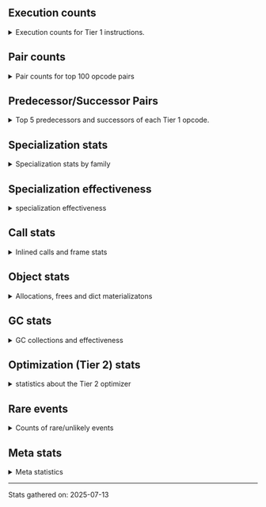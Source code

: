 ## Execution counts

<details>
<summary> Execution counts for Tier 1 instructions. </summary>


The "miss ratio" column shows the percentage of times the instruction
executed that it deoptimized. When this happens, the base unspecialized
instruction is not counted.

<table>
<thead>
<tr>
<th align="left">Name</th>
<th align="right">Base Count</th>
<th align="right">Head Count</th>
<th align="right">Change</th>
</tr>
</thead>
<tbody>
<tr>
<td align="left">BINARY_OP_SUBSCR_LIST_INT</td>
<td align="right">1,060,974</td>
<td align="right">92,513</td>
<td align="right">-91.3%</td>
</tr>
<tr>
<td align="left">FOR_ITER_LIST</td>
<td align="right">9,275,168</td>
<td align="right">3,313,892</td>
<td align="right">-64.3%</td>
</tr>
<tr>
<td align="left">LOAD_SMALL_INT</td>
<td align="right">1,549,162</td>
<td align="right">577,736</td>
<td align="right">-62.7%</td>
</tr>
<tr>
<td align="left">MAP_ADD</td>
<td align="right">3,245,769</td>
<td align="right">1,661,340</td>
<td align="right">-48.8%</td>
</tr>
<tr>
<td align="left">FOR_ITER</td>
<td align="right">15,455,428</td>
<td align="right">8,020,823</td>
<td align="right">-48.1%</td>
</tr>
<tr>
<td align="left">STORE_SUBSCR_DICT</td>
<td align="right">1,257,086</td>
<td align="right">698,171</td>
<td align="right">-44.5%</td>
</tr>
<tr>
<td align="left">POP_JUMP_IF_NOT_NONE</td>
<td align="right">3,404,375</td>
<td align="right">2,077,810</td>
<td align="right">-39.0%</td>
</tr>
<tr>
<td align="left">UNPACK_SEQUENCE_TWO_TUPLE</td>
<td align="right">10,269,074</td>
<td align="right">6,427,729</td>
<td align="right">-37.4%</td>
</tr>
<tr>
<td align="left">CALL_METHOD_DESCRIPTOR_O</td>
<td align="right">891,963</td>
<td align="right">565,860</td>
<td align="right">-36.6%</td>
</tr>
<tr>
<td align="left">POP_ITER</td>
<td align="right">11,034,661</td>
<td align="right">7,163,300</td>
<td align="right">-35.1%</td>
</tr>
<tr>
<td align="left">BUILD_LIST</td>
<td align="right">6,901,178</td>
<td align="right">4,549,472</td>
<td align="right">-34.1%</td>
</tr>
<tr>
<td align="left">STORE_FAST_STORE_FAST</td>
<td align="right">11,294,273</td>
<td align="right">7,452,928</td>
<td align="right">-34.0%</td>
</tr>
<tr>
<td align="left">LOAD_GLOBAL_BUILTIN</td>
<td align="right">57,909,492</td>
<td align="right">42,520,559</td>
<td align="right">-26.6%</td>
</tr>
<tr>
<td align="left">CALL_ISINSTANCE</td>
<td align="right">29,845,705</td>
<td align="right">21,969,319</td>
<td align="right">-26.4%</td>
</tr>
<tr>
<td align="left">TO_BOOL_BOOL</td>
<td align="right">36,080,880</td>
<td align="right">26,934,685</td>
<td align="right">-25.3%</td>
</tr>
<tr>
<td align="left">LOAD_GLOBAL_MODULE</td>
<td align="right">28,055,509</td>
<td align="right">21,322,413</td>
<td align="right">-24.0%</td>
</tr>
<tr>
<td align="left">CONTAINS_OP</td>
<td align="right">212,850</td>
<td align="right">162,292</td>
<td align="right">-23.8%</td>
</tr>
<tr>
<td align="left">LOAD_FAST</td>
<td align="right">21,873,757</td>
<td align="right">16,697,935</td>
<td align="right">-23.7%</td>
</tr>
<tr>
<td align="left">CALL_PY_EXACT_ARGS</td>
<td align="right">18,850,724</td>
<td align="right">14,635,516</td>
<td align="right">-22.4%</td>
</tr>
<tr>
<td align="left">CALL_LIST_APPEND</td>
<td align="right">1,299,785</td>
<td align="right">1,015,952</td>
<td align="right">-21.8%</td>
</tr>
<tr>
<td align="left">SET_FUNCTION_ATTRIBUTE</td>
<td align="right">703,115</td>
<td align="right">554,641</td>
<td align="right">-21.1%</td>
</tr>
<tr>
<td align="left">LOAD_FAST_BORROW</td>
<td align="right">107,203,975</td>
<td align="right">85,522,431</td>
<td align="right">-20.2%</td>
</tr>
<tr>
<td align="left">POP_JUMP_IF_FALSE</td>
<td align="right">37,973,537</td>
<td align="right">30,325,422</td>
<td align="right">-20.1%</td>
</tr>
<tr>
<td align="left">GET_ITER</td>
<td align="right">9,815,804</td>
<td align="right">7,942,553</td>
<td align="right">-19.1%</td>
</tr>
<tr>
<td align="left">STORE_FAST</td>
<td align="right">29,251,531</td>
<td align="right">23,801,845</td>
<td align="right">-18.6%</td>
</tr>
<tr>
<td align="left">POP_JUMP_IF_TRUE</td>
<td align="right">9,694,931</td>
<td align="right">8,101,323</td>
<td align="right">-16.4%</td>
</tr>
<tr>
<td align="left">COPY_FREE_VARS</td>
<td align="right">1,874,822</td>
<td align="right">1,569,973</td>
<td align="right">-16.3%</td>
</tr>
<tr>
<td align="left">EXTENDED_ARG</td>
<td align="right">2,707,452</td>
<td align="right">2,268,041</td>
<td align="right">-16.2%</td>
</tr>
<tr>
<td align="left">BUILD_TUPLE</td>
<td align="right">12,007,192</td>
<td align="right">10,272,609</td>
<td align="right">-14.4%</td>
</tr>
<tr>
<td align="left">PUSH_NULL</td>
<td align="right">4,461,146</td>
<td align="right">3,915,230</td>
<td align="right">-12.2%</td>
</tr>
<tr>
<td align="left">RETURN_VALUE</td>
<td align="right">28,167,089</td>
<td align="right">24,765,686</td>
<td align="right">-12.1%</td>
</tr>
<tr>
<td align="left">LOAD_ATTR_MODULE</td>
<td align="right">7,835,676</td>
<td align="right">6,914,952</td>
<td align="right">-11.8%</td>
</tr>
<tr>
<td align="left">MAKE_CELL</td>
<td align="right">1,308,254</td>
<td align="right">1,159,006</td>
<td align="right">-11.4%</td>
</tr>
<tr>
<td align="left">RESUME_CHECK</td>
<td align="right">36,232,625</td>
<td align="right">32,193,168</td>
<td align="right">-11.1%</td>
</tr>
<tr>
<td align="left">LOAD_FAST_BORROW_LOAD_FAST_BORROW</td>
<td align="right">10,554,784</td>
<td align="right">9,674,798</td>
<td align="right">-8.3%</td>
</tr>
<tr>
<td align="left">MAKE_FUNCTION</td>
<td align="right">2,040,329</td>
<td align="right">1,891,855</td>
<td align="right">-7.3%</td>
</tr>
<tr>
<td align="left">LOAD_ATTR_METHOD_WITH_VALUES</td>
<td align="right">2,678,876</td>
<td align="right">2,499,398</td>
<td align="right">-6.7%</td>
</tr>
<tr>
<td align="left">LOAD_DEREF</td>
<td align="right">3,717,652</td>
<td align="right">3,511,494</td>
<td align="right">-5.5%</td>
</tr>
<tr>
<td align="left">COPY</td>
<td align="right">5,338,665</td>
<td align="right">5,060,435</td>
<td align="right">-5.2%</td>
</tr>
<tr>
<td align="left">LOAD_ATTR_METHOD_NO_DICT</td>
<td align="right">15,902,095</td>
<td align="right">15,183,265</td>
<td align="right">-4.5%</td>
</tr>
<tr>
<td align="left">LOAD_ATTR_SLOT</td>
<td align="right">16,193,975</td>
<td align="right">15,504,483</td>
<td align="right">-4.3%</td>
</tr>
<tr>
<td align="left">LOAD_CONST</td>
<td align="right">13,510,434</td>
<td align="right">13,159,190</td>
<td align="right">-2.6%</td>
</tr>
<tr>
<td align="left">POP_TOP</td>
<td align="right">14,750,849</td>
<td align="right">14,421,781</td>
<td align="right">-2.2%</td>
</tr>
<tr>
<td align="left">TO_BOOL</td>
<td align="right">1,943,131</td>
<td align="right">1,900,665</td>
<td align="right">-2.2%</td>
</tr>
<tr>
<td align="left">TO_BOOL_INT</td>
<td align="right">145,638</td>
<td align="right">142,673</td>
<td align="right">-2.0%</td>
</tr>
<tr>
<td align="left">TO_BOOL_NONE</td>
<td align="right">2,533,551</td>
<td align="right">2,483,008</td>
<td align="right">-2.0%</td>
</tr>
<tr>
<td align="left">BINARY_OP_SUBSCR_STR_INT</td>
<td align="right">364,551</td>
<td align="right">358,621</td>
<td align="right">-1.6%</td>
</tr>
<tr>
<td align="left">CALL_METHOD_DESCRIPTOR_NOARGS</td>
<td align="right">7,453,128</td>
<td align="right">7,350,164</td>
<td align="right">-1.4%</td>
</tr>
<tr>
<td align="left">BINARY_OP_ADD_INT</td>
<td align="right">445,167</td>
<td align="right">439,237</td>
<td align="right">-1.3%</td>
</tr>
<tr>
<td align="left">BINARY_OP_SUBTRACT_INT</td>
<td align="right">234,256</td>
<td align="right">231,291</td>
<td align="right">-1.3%</td>
</tr>
<tr>
<td align="left">COMPARE_OP_INT</td>
<td align="right">513,913</td>
<td align="right">507,983</td>
<td align="right">-1.2%</td>
</tr>
<tr>
<td align="left">STORE_ATTR_SLOT</td>
<td align="right">3,382,769</td>
<td align="right">3,358,419</td>
<td align="right">-0.7%</td>
</tr>
<tr>
<td align="left">LOAD_ATTR</td>
<td align="right">507,517</td>
<td align="right">505,089</td>
<td align="right">-0.5%</td>
</tr>
<tr>
<td align="left">LOAD_ATTR_NONDESCRIPTOR_NO_DICT</td>
<td align="right">814,466</td>
<td align="right">811,501</td>
<td align="right">-0.4%</td>
</tr>
<tr>
<td align="left">COMPARE_OP</td>
<td align="right">813,437</td>
<td align="right">811,009</td>
<td align="right">-0.3%</td>
</tr>
<tr>
<td align="left">IS_OP</td>
<td align="right">2,236,409</td>
<td align="right">2,230,056</td>
<td align="right">-0.3%</td>
</tr>
<tr>
<td align="left">TO_BOOL_STR</td>
<td align="right">1,193,960</td>
<td align="right">1,190,995</td>
<td align="right">-0.2%</td>
</tr>
<tr>
<td align="left">CALL_PY_GENERAL</td>
<td align="right">2,192,770</td>
<td align="right">2,189,805</td>
<td align="right">-0.1%</td>
</tr>
<tr>
<td align="left">SWAP</td>
<td align="right">5,488,047</td>
<td align="right">5,482,117</td>
<td align="right">-0.1%</td>
</tr>
<tr>
<td align="left">TO_BOOL_ALWAYS_TRUE</td>
<td align="right">3,221,733</td>
<td align="right">3,219,286</td>
<td align="right">-0.1%</td>
</tr>
<tr>
<td align="left">CALL_METHOD_DESCRIPTOR_FAST</td>
<td align="right">4,190,030</td>
<td align="right">4,187,065</td>
<td align="right">-0.1%</td>
</tr>
<tr>
<td align="left">JUMP_BACKWARD_NO_JIT</td>
<td align="right">20,802,734</td>
<td align="right"></td>
<td align="right"></td>
</tr>
<tr>
<td align="left">YIELD_VALUE</td>
<td align="right">8,086,107</td>
<td align="right">8,086,107</td>
<td align="right">0.0%</td>
</tr>
<tr>
<td align="left">FOR_ITER_GEN</td>
<td align="right">5,808,336</td>
<td align="right">5,808,336</td>
<td align="right">0.0%</td>
</tr>
<tr>
<td align="left">LOAD_FAST_AND_CLEAR</td>
<td align="right">4,848,723</td>
<td align="right">4,848,723</td>
<td align="right">0.0%</td>
</tr>
<tr>
<td align="left">INTERPRETER_EXIT</td>
<td align="right">4,610,277</td>
<td align="right">4,610,277</td>
<td align="right">0.0%</td>
</tr>
<tr>
<td align="left">SEND_GEN</td>
<td align="right">3,879,410</td>
<td align="right">3,879,410</td>
<td align="right">0.0%</td>
</tr>
<tr>
<td align="left">CALL_BUILTIN_O</td>
<td align="right">3,169,517</td>
<td align="right">3,169,517</td>
<td align="right">0.0%</td>
</tr>
<tr>
<td align="left">JUMP_BACKWARD_NO_INTERRUPT</td>
<td align="right">3,048,915</td>
<td align="right">3,048,915</td>
<td align="right">0.0%</td>
</tr>
<tr>
<td align="left">LOAD_ATTR_NONDESCRIPTOR_WITH_VALUES</td>
<td align="right">2,949,138</td>
<td align="right">2,949,138</td>
<td align="right">0.0%</td>
</tr>
<tr>
<td align="left">LOAD_ATTR_PROPERTY</td>
<td align="right">2,781,570</td>
<td align="right">2,781,570</td>
<td align="right">0.0%</td>
</tr>
<tr>
<td align="left">LIST_APPEND</td>
<td align="right">2,722,029</td>
<td align="right">2,722,029</td>
<td align="right">0.0%</td>
</tr>
<tr>
<td align="left">RETURN_GENERATOR</td>
<td align="right">2,592,513</td>
<td align="right">2,592,513</td>
<td align="right">0.0%</td>
</tr>
<tr>
<td align="left">UNPACK_SEQUENCE_TUPLE</td>
<td align="right">2,346,119</td>
<td align="right">2,346,119</td>
<td align="right">0.0%</td>
</tr>
<tr>
<td align="left">BUILD_MAP</td>
<td align="right">1,879,401</td>
<td align="right">1,879,401</td>
<td align="right">0.0%</td>
</tr>
<tr>
<td align="left">FORMAT_SIMPLE</td>
<td align="right">1,540,131</td>
<td align="right">1,540,131</td>
<td align="right">0.0%</td>
</tr>
<tr>
<td align="left">END_FOR</td>
<td align="right">1,466,987</td>
<td align="right">1,466,987</td>
<td align="right">0.0%</td>
</tr>
<tr>
<td align="left">CALL_TYPE_1</td>
<td align="right">1,398,872</td>
<td align="right">1,398,872</td>
<td align="right">0.0%</td>
</tr>
<tr>
<td align="left">CALL_INTRINSIC_1</td>
<td align="right">1,320,638</td>
<td align="right">1,320,638</td>
<td align="right">0.0%</td>
</tr>
<tr>
<td align="left">LOAD_COMMON_CONSTANT</td>
<td align="right">1,241,238</td>
<td align="right">1,241,238</td>
<td align="right">0.0%</td>
</tr>
<tr>
<td align="left">JUMP_FORWARD</td>
<td align="right">1,031,162</td>
<td align="right">1,031,162</td>
<td align="right">0.0%</td>
</tr>
<tr>
<td align="left">CALL_BUILTIN_FAST</td>
<td align="right">980,478</td>
<td align="right">980,478</td>
<td align="right">0.0%</td>
</tr>
<tr>
<td align="left">END_SEND</td>
<td align="right">830,502</td>
<td align="right">830,502</td>
<td align="right">0.0%</td>
</tr>
<tr>
<td align="left">GET_YIELD_FROM_ITER</td>
<td align="right">830,502</td>
<td align="right">830,502</td>
<td align="right">0.0%</td>
</tr>
<tr>
<td align="left">BUILD_STRING</td>
<td align="right">829,857</td>
<td align="right">829,857</td>
<td align="right">0.0%</td>
</tr>
<tr>
<td align="left">UNARY_NOT</td>
<td align="right">775,935</td>
<td align="right">775,935</td>
<td align="right">0.0%</td>
</tr>
<tr>
<td align="left">LOAD_ATTR_INSTANCE_VALUE</td>
<td align="right">655,778</td>
<td align="right">655,778</td>
<td align="right">0.0%</td>
</tr>
<tr>
<td align="left">BINARY_OP_SUBSCR_DICT</td>
<td align="right">482,183</td>
<td align="right">482,183</td>
<td align="right">0.0%</td>
</tr>
<tr>
<td align="left">COMPARE_OP_STR</td>
<td align="right">353,185</td>
<td align="right">353,185</td>
<td align="right">0.0%</td>
</tr>
<tr>
<td align="left">CALL_KW_PY</td>
<td align="right">348,633</td>
<td align="right">348,633</td>
<td align="right">0.0%</td>
</tr>
<tr>
<td align="left">CALL_BOUND_METHOD_EXACT_ARGS</td>
<td align="right">314,614</td>
<td align="right">314,614</td>
<td align="right">0.0%</td>
</tr>
<tr>
<td align="left">STORE_FAST_LOAD_FAST</td>
<td align="right">256,323</td>
<td align="right">256,323</td>
<td align="right">0.0%</td>
</tr>
<tr>
<td align="left">NOP</td>
<td align="right">256,001</td>
<td align="right">256,001</td>
<td align="right">0.0%</td>
</tr>
<tr>
<td align="left">CONTAINS_OP_DICT</td>
<td align="right">254,103</td>
<td align="right">254,103</td>
<td align="right">0.0%</td>
</tr>
<tr>
<td align="left">UNPACK_EX</td>
<td align="right">234,909</td>
<td align="right">234,909</td>
<td align="right">0.0%</td>
</tr>
<tr>
<td align="left">CONTAINS_OP_SET</td>
<td align="right">208,457</td>
<td align="right">208,457</td>
<td align="right">0.0%</td>
</tr>
<tr>
<td align="left">CALL_FUNCTION_EX</td>
<td align="right">156,220</td>
<td align="right">156,220</td>
<td align="right">0.0%</td>
</tr>
<tr>
<td align="left">DICT_MERGE</td>
<td align="right">148,866</td>
<td align="right">148,866</td>
<td align="right">0.0%</td>
</tr>
<tr>
<td align="left">CALL_BUILTIN_CLASS</td>
<td align="right">144,907</td>
<td align="right">144,907</td>
<td align="right">0.0%</td>
</tr>
<tr>
<td align="left">CALL_NON_PY_GENERAL</td>
<td align="right">139,752</td>
<td align="right">139,752</td>
<td align="right">0.0%</td>
</tr>
<tr>
<td align="left">CALL_LEN</td>
<td align="right">138,914</td>
<td align="right">138,914</td>
<td align="right">0.0%</td>
</tr>
<tr>
<td align="left">STORE_ATTR_INSTANCE_VALUE</td>
<td align="right">134,261</td>
<td align="right">134,261</td>
<td align="right">0.0%</td>
</tr>
<tr>
<td align="left">CALL_TUPLE_1</td>
<td align="right">113,515</td>
<td align="right">113,515</td>
<td align="right">0.0%</td>
</tr>
<tr>
<td align="left">POP_JUMP_IF_NONE</td>
<td align="right">106,941</td>
<td align="right">106,941</td>
<td align="right">0.0%</td>
</tr>
<tr>
<td align="left">FOR_ITER_TUPLE</td>
<td align="right">102,548</td>
<td align="right">102,548</td>
<td align="right">0.0%</td>
</tr>
<tr>
<td align="left">LIST_EXTEND</td>
<td align="right">80,561</td>
<td align="right">80,561</td>
<td align="right">0.0%</td>
</tr>
<tr>
<td align="left">CALL_KW_NON_PY</td>
<td align="right">76,089</td>
<td align="right">76,089</td>
<td align="right">0.0%</td>
</tr>
<tr>
<td align="left">BINARY_OP_SUBSCR_TUPLE_INT</td>
<td align="right">74,366</td>
<td align="right">74,366</td>
<td align="right">0.0%</td>
</tr>
<tr>
<td align="left">BINARY_OP</td>
<td align="right">62,556</td>
<td align="right">62,556</td>
<td align="right">0.0%</td>
</tr>
<tr>
<td align="left">CHECK_EXC_MATCH</td>
<td align="right">61,662</td>
<td align="right">61,662</td>
<td align="right">0.0%</td>
</tr>
<tr>
<td align="left">POP_EXCEPT</td>
<td align="right">61,662</td>
<td align="right">61,662</td>
<td align="right">0.0%</td>
</tr>
<tr>
<td align="left">PUSH_EXC_INFO</td>
<td align="right">61,662</td>
<td align="right">61,662</td>
<td align="right">0.0%</td>
</tr>
<tr>
<td align="left">LOAD_ATTR_CLASS_WITH_METACLASS_CHECK</td>
<td align="right">60,754</td>
<td align="right">60,754</td>
<td align="right">0.0%</td>
</tr>
<tr>
<td align="left">CALL_METHOD_DESCRIPTOR_FAST_WITH_KEYWORDS</td>
<td align="right">59,339</td>
<td align="right">59,339</td>
<td align="right">0.0%</td>
</tr>
<tr>
<td align="left">BINARY_SLICE</td>
<td align="right">48,891</td>
<td align="right">48,891</td>
<td align="right">0.0%</td>
</tr>
<tr>
<td align="left">LOAD_FAST_LOAD_FAST</td>
<td align="right">45,731</td>
<td align="right">45,731</td>
<td align="right">0.0%</td>
</tr>
<tr>
<td align="left">BUILD_SET</td>
<td align="right">45,537</td>
<td align="right">45,537</td>
<td align="right">0.0%</td>
</tr>
<tr>
<td align="left">TO_BOOL_LIST</td>
<td align="right">30,556</td>
<td align="right">30,556</td>
<td align="right">0.0%</td>
</tr>
<tr>
<td align="left">STORE_DEREF</td>
<td align="right">25,736</td>
<td align="right">25,736</td>
<td align="right">0.0%</td>
</tr>
<tr>
<td align="left">CALL_BUILTIN_FAST_WITH_KEYWORDS</td>
<td align="right">25,152</td>
<td align="right">25,152</td>
<td align="right">0.0%</td>
</tr>
<tr>
<td align="left">BINARY_OP_INPLACE_ADD_UNICODE</td>
<td align="right">20,509</td>
<td align="right">20,509</td>
<td align="right">0.0%</td>
</tr>
<tr>
<td align="left">EXIT_INIT_CHECK</td>
<td align="right">20,251</td>
<td align="right">20,251</td>
<td align="right">0.0%</td>
</tr>
<tr>
<td align="left">CALL_ALLOC_AND_ENTER_INIT</td>
<td align="right">20,251</td>
<td align="right">20,251</td>
<td align="right">0.0%</td>
</tr>
<tr>
<td align="left">SET_ADD</td>
<td align="right">14,448</td>
<td align="right">14,448</td>
<td align="right">0.0%</td>
</tr>
<tr>
<td align="left">UNPACK_SEQUENCE</td>
<td align="right">12,145</td>
<td align="right">12,145</td>
<td align="right">0.0%</td>
</tr>
<tr>
<td align="left">BINARY_OP_SUBSCR_LIST_SLICE</td>
<td align="right">10,445</td>
<td align="right">10,445</td>
<td align="right">0.0%</td>
</tr>
<tr>
<td align="left">LOAD_ATTR_CLASS</td>
<td align="right">4,772</td>
<td align="right">4,772</td>
<td align="right">0.0%</td>
</tr>
<tr>
<td align="left">CALL_STR_1</td>
<td align="right">2,448</td>
<td align="right">2,448</td>
<td align="right">0.0%</td>
</tr>
<tr>
<td align="left">CALL</td>
<td align="right">1,942</td>
<td align="right">1,942</td>
<td align="right">0.0%</td>
</tr>
<tr>
<td align="left">DICT_UPDATE</td>
<td align="right">1,677</td>
<td align="right">1,677</td>
<td align="right">0.0%</td>
</tr>
<tr>
<td align="left">LOAD_GLOBAL</td>
<td align="right">1,552</td>
<td align="right">1,552</td>
<td align="right">0.0%</td>
</tr>
<tr>
<td align="left">IMPORT_NAME</td>
<td align="right">1,548</td>
<td align="right">1,548</td>
<td align="right">0.0%</td>
</tr>
<tr>
<td align="left">LOAD_FAST_CHECK</td>
<td align="right">774</td>
<td align="right">774</td>
<td align="right">0.0%</td>
</tr>
<tr>
<td align="left">RESUME</td>
<td align="right">320</td>
<td align="right">320</td>
<td align="right">0.0%</td>
</tr>
<tr>
<td align="left">BINARY_OP_SUBSCR_GETITEM</td>
<td align="right">257</td>
<td align="right">257</td>
<td align="right">0.0%</td>
</tr>
<tr>
<td align="left">FOR_ITER_RANGE</td>
<td align="right">193</td>
<td align="right">193</td>
<td align="right">0.0%</td>
</tr>
<tr>
<td align="left">JUMP_BACKWARD</td>
<td align="right">169</td>
<td align="right">169</td>
<td align="right">0.0%</td>
</tr>
<tr>
<td align="left">STORE_ATTR</td>
<td align="right">156</td>
<td align="right">156</td>
<td align="right">0.0%</td>
</tr>
<tr>
<td align="left">CALL_KW</td>
<td align="right">150</td>
<td align="right">150</td>
<td align="right">0.0%</td>
</tr>
<tr>
<td align="left">SET_UPDATE</td>
<td align="right">129</td>
<td align="right">129</td>
<td align="right">0.0%</td>
</tr>
<tr>
<td align="left">BINARY_OP_SUBTRACT_FLOAT</td>
<td align="right">128</td>
<td align="right">128</td>
<td align="right">0.0%</td>
</tr>
<tr>
<td align="left">BINARY_OP_ADD_FLOAT</td>
<td align="right">125</td>
<td align="right">125</td>
<td align="right">0.0%</td>
</tr>
<tr>
<td align="left">STORE_SUBSCR</td>
<td align="right">38</td>
<td align="right">38</td>
<td align="right">0.0%</td>
</tr>
<tr>
<td align="left">SEND</td>
<td align="right">14</td>
<td align="right">14</td>
<td align="right">0.0%</td>
</tr>
<tr>
<td align="left">JUMP_BACKWARD_JIT</td>
<td align="right"></td>
<td align="right">9,236,693</td>
<td align="right"></td>
</tr>
<tr>
<td align="left">ENTER_EXECUTOR</td>
<td align="right"></td>
<td align="right">5,886,353</td>
<td align="right"></td>
</tr>
<tr>
<td align="left">NOT_TAKEN</td>
<td align="right"></td>
<td align="right">269,843</td>
<td align="right"></td>
</tr>
</tbody>
</table>


</details>

## Pair counts

<details>
<summary> Pair counts for top 100 opcode pairs </summary>


Pairs of specialized operations that deoptimize and are then followed by
the corresponding unspecialized instruction are not counted as pairs.

Not included in comparative output.


</details>

## Predecessor/Successor Pairs

<details>
<summary> Top 5 predecessors and successors of each Tier 1 opcode. </summary>


This does not include the unspecialized instructions that occur after a
specialized instruction deoptimizes.

Not included in comparative output.


</details>

## Specialization stats

<details>
<summary> Specialization stats by family </summary>

### BINARY_OP

<details>
<summary> specialization stats for BINARY_OP family </summary>

<table>
<thead>
<tr>
<th align="left">Kind</th>
<th align="right">Base Count</th>
<th align="right">Base Ratio</th>
<th align="right">Head Count</th>
<th align="right">Head Ratio</th>
<th align="right">Change</th>
</tr>
</thead>
<tbody>
<tr>
<td align="left">
hit
<details>
<summary>ⓘ</summary>

Specialized instructions that complete.
</details>
</td>
<td align="right">3,743,639</td>
<td align="right">98.2%</td>
<td align="right">1,791,892</td>
<td align="right">96.4%</td>
<td align="right">-52.1%</td>
</tr>
<tr>
<td align="left">
deferred
<details>
<summary>ⓘ</summary>

Lists the number of "deferred" (i.e. not specialized) instructions executed.
</details>
</td>
<td align="right">61,985</td>
<td align="right">1.6%</td>
<td align="right">61,985</td>
<td align="right">3.3%</td>
<td align="right">0.0%</td>
</tr>
<tr>
<td align="left">
miss
<details>
<summary>ⓘ</summary>

Specialized instructions that deopt.
</details>
</td>
<td align="right">5,179</td>
<td align="right">0.1%</td>
<td align="right">5,179</td>
<td align="right">0.3%</td>
<td align="right">0.0%</td>
</tr>
</tbody>
</table>

<table>
<thead>
<tr>
<th align="left">Success</th>
<th align="right">Base Count</th>
<th align="right">Base Ratio</th>
<th align="right">Head Count</th>
<th align="right">Head Ratio</th>
<th align="right">Change</th>
</tr>
</thead>
<tbody>
<tr>
<td align="left">Success</td>
<td align="right">168</td>
<td align="right">25.6%</td>
<td align="right">168</td>
<td align="right">25.6%</td>
<td align="right">0.0%</td>
</tr>
<tr>
<td align="left">Failure</td>
<td align="right">489</td>
<td align="right">74.4%</td>
<td align="right">489</td>
<td align="right">74.4%</td>
<td align="right">0.0%</td>
</tr>
</tbody>
</table>

<table>
<thead>
<tr>
<th align="left">Failure kind</th>
<th align="right">Base Count</th>
<th align="right">Base Ratio</th>
<th align="right">Head Count</th>
<th align="right">Head Ratio</th>
<th align="right">Change</th>
</tr>
</thead>
<tbody>
<tr>
<td align="left">add other</td>
<td align="right">295</td>
<td align="right">60.3%</td>
<td align="right">295</td>
<td align="right">60.3%</td>
<td align="right">0.0%</td>
</tr>
<tr>
<td align="left">subscr defaultdict</td>
<td align="right">73</td>
<td align="right">14.9%</td>
<td align="right">73</td>
<td align="right">14.9%</td>
<td align="right">0.0%</td>
</tr>
<tr>
<td align="left">out of range</td>
<td align="right">49</td>
<td align="right">10.0%</td>
<td align="right">49</td>
<td align="right">10.0%</td>
<td align="right">0.0%</td>
</tr>
<tr>
<td align="left">subscr tuple slice</td>
<td align="right">49</td>
<td align="right">10.0%</td>
<td align="right">49</td>
<td align="right">10.0%</td>
<td align="right">0.0%</td>
</tr>
<tr>
<td align="left">subtract other</td>
<td align="right">22</td>
<td align="right">4.5%</td>
<td align="right">22</td>
<td align="right">4.5%</td>
<td align="right">0.0%</td>
</tr>
<tr>
<td align="left">add different types</td>
<td align="right">1</td>
<td align="right">0.2%</td>
<td align="right">1</td>
<td align="right">0.2%</td>
<td align="right">0.0%</td>
</tr>
</tbody>
</table>


</details>

### BINARY_SLICE

<details>
<summary> specialization stats for BINARY_SLICE family </summary>

<table>
<thead>
<tr>
<th align="left">Kind</th>
<th align="right">Base Count</th>
<th align="right">Base Ratio</th>
<th align="right">Head Count</th>
<th align="right">Head Ratio</th>
<th align="right">Change</th>
</tr>
</thead>
<tbody>
<tr>
<td align="left">
deferred
<details>
<summary>ⓘ</summary>

Lists the number of "deferred" (i.e. not specialized) instructions executed.
</details>
</td>
<td align="right">48,891</td>
<td align="right">100.0%</td>
<td align="right">48,891</td>
<td align="right">100.0%</td>
<td align="right">0.0%</td>
</tr>
</tbody>
</table>


</details>

### CALL

<details>
<summary> specialization stats for CALL family </summary>

<table>
<thead>
<tr>
<th align="left">Kind</th>
<th align="right">Base Count</th>
<th align="right">Base Ratio</th>
<th align="right">Head Count</th>
<th align="right">Head Ratio</th>
<th align="right">Change</th>
</tr>
</thead>
<tbody>
<tr>
<td align="left">
hit
<details>
<summary>ⓘ</summary>

Specialized instructions that complete.
</details>
</td>
<td align="right">68,694,477</td>
<td align="right">99.2%</td>
<td align="right">55,900,586</td>
<td align="right">99.0%</td>
<td align="right">-18.6%</td>
</tr>
<tr>
<td align="left">
miss
<details>
<summary>ⓘ</summary>

Specialized instructions that deopt.
</details>
</td>
<td align="right">549,045</td>
<td align="right">0.8%</td>
<td align="right">535,477</td>
<td align="right">0.9%</td>
<td align="right">-2.5%</td>
</tr>
<tr>
<td align="left">
deferred
<details>
<summary>ⓘ</summary>

Lists the number of "deferred" (i.e. not specialized) instructions executed.
</details>
</td>
<td align="right">539,572</td>
<td align="right">0.8%</td>
<td align="right">526,260</td>
<td align="right">0.9%</td>
<td align="right">-2.5%</td>
</tr>
</tbody>
</table>

<table>
<thead>
<tr>
<th align="left">Success</th>
<th align="right">Base Count</th>
<th align="right">Base Ratio</th>
<th align="right">Head Count</th>
<th align="right">Head Ratio</th>
<th align="right">Change</th>
</tr>
</thead>
<tbody>
<tr>
<td align="left">Success</td>
<td align="right">11,415</td>
<td align="right">100.0%</td>
<td align="right">11,159</td>
<td align="right">100.0%</td>
<td align="right">-2.2%</td>
</tr>
<tr>
<td align="left">Failure</td>
<td align="right">0</td>
<td align="right">0.0%</td>
<td align="right">0</td>
<td align="right">0.0%</td>
<td align="right"></td>
</tr>
</tbody>
</table>


</details>

### CALL_KW

<details>
<summary> specialization stats for CALL_KW family </summary>

<table>
<thead>
<tr>
<th align="left">Kind</th>
<th align="right">Base Count</th>
<th align="right">Base Ratio</th>
<th align="right">Head Count</th>
<th align="right">Head Ratio</th>
<th align="right">Change</th>
</tr>
</thead>
<tbody>
<tr>
<td align="left">
deferred
<details>
<summary>ⓘ</summary>

Lists the number of "deferred" (i.e. not specialized) instructions executed.
</details>
</td>
<td align="right">75</td>
<td align="right">50.0%</td>
<td align="right">75</td>
<td align="right">50.0%</td>
<td align="right">0.0%</td>
</tr>
</tbody>
</table>

<table>
<thead>
<tr>
<th align="left">Success</th>
<th align="right">Base Count</th>
<th align="right">Base Ratio</th>
<th align="right">Head Count</th>
<th align="right">Head Ratio</th>
<th align="right">Change</th>
</tr>
</thead>
<tbody>
<tr>
<td align="left">Success</td>
<td align="right">75</td>
<td align="right">100.0%</td>
<td align="right">75</td>
<td align="right">100.0%</td>
<td align="right">0.0%</td>
</tr>
<tr>
<td align="left">Failure</td>
<td align="right">0</td>
<td align="right">0.0%</td>
<td align="right">0</td>
<td align="right">0.0%</td>
<td align="right"></td>
</tr>
</tbody>
</table>


</details>

### COMPARE_OP

<details>
<summary> specialization stats for COMPARE_OP family </summary>

<table>
<thead>
<tr>
<th align="left">Kind</th>
<th align="right">Base Count</th>
<th align="right">Base Ratio</th>
<th align="right">Head Count</th>
<th align="right">Head Ratio</th>
<th align="right">Change</th>
</tr>
</thead>
<tbody>
<tr>
<td align="left">
hit
<details>
<summary>ⓘ</summary>

Specialized instructions that complete.
</details>
</td>
<td align="right">867,098</td>
<td align="right">51.6%</td>
<td align="right">861,168</td>
<td align="right">51.5%</td>
<td align="right">-0.7%</td>
</tr>
<tr>
<td align="left">
deferred
<details>
<summary>ⓘ</summary>

Lists the number of "deferred" (i.e. not specialized) instructions executed.
</details>
</td>
<td align="right">811,966</td>
<td align="right">48.3%</td>
<td align="right">809,538</td>
<td align="right">48.4%</td>
<td align="right">-0.3%</td>
</tr>
</tbody>
</table>

<table>
<thead>
<tr>
<th align="left">Success</th>
<th align="right">Base Count</th>
<th align="right">Base Ratio</th>
<th align="right">Head Count</th>
<th align="right">Head Ratio</th>
<th align="right">Change</th>
</tr>
</thead>
<tbody>
<tr>
<td align="left">Success</td>
<td align="right">40</td>
<td align="right">2.7%</td>
<td align="right">40</td>
<td align="right">2.7%</td>
<td align="right">0.0%</td>
</tr>
<tr>
<td align="left">Failure</td>
<td align="right">1,431</td>
<td align="right">97.3%</td>
<td align="right">1,431</td>
<td align="right">97.3%</td>
<td align="right">0.0%</td>
</tr>
</tbody>
</table>

<table>
<thead>
<tr>
<th align="left">Failure kind</th>
<th align="right">Base Count</th>
<th align="right">Base Ratio</th>
<th align="right">Head Count</th>
<th align="right">Head Ratio</th>
<th align="right">Change</th>
</tr>
</thead>
<tbody>
<tr>
<td align="left">baseobject</td>
<td align="right">662</td>
<td align="right">46.3%</td>
<td align="right">662</td>
<td align="right">46.3%</td>
<td align="right">0.0%</td>
</tr>
<tr>
<td align="left">different types</td>
<td align="right">497</td>
<td align="right">34.7%</td>
<td align="right">497</td>
<td align="right">34.7%</td>
<td align="right">0.0%</td>
</tr>
<tr>
<td align="left">other</td>
<td align="right">81</td>
<td align="right">5.7%</td>
<td align="right">81</td>
<td align="right">5.7%</td>
<td align="right">0.0%</td>
</tr>
<tr>
<td align="left">set</td>
<td align="right">51</td>
<td align="right">3.6%</td>
<td align="right">51</td>
<td align="right">3.6%</td>
<td align="right">0.0%</td>
</tr>
<tr>
<td align="left">string</td>
<td align="right">50</td>
<td align="right">3.5%</td>
<td align="right">50</td>
<td align="right">3.5%</td>
<td align="right">0.0%</td>
</tr>
<tr>
<td align="left">big int</td>
<td align="right">46</td>
<td align="right">3.2%</td>
<td align="right">46</td>
<td align="right">3.2%</td>
<td align="right">0.0%</td>
</tr>
<tr>
<td align="left">bool</td>
<td align="right">44</td>
<td align="right">3.1%</td>
<td align="right">44</td>
<td align="right">3.1%</td>
<td align="right">0.0%</td>
</tr>
</tbody>
</table>


</details>

### CONTAINS_OP

<details>
<summary> specialization stats for CONTAINS_OP family </summary>

<table>
<thead>
<tr>
<th align="left">Kind</th>
<th align="right">Base Count</th>
<th align="right">Base Ratio</th>
<th align="right">Head Count</th>
<th align="right">Head Ratio</th>
<th align="right">Change</th>
</tr>
</thead>
<tbody>
<tr>
<td align="left">
deferred
<details>
<summary>ⓘ</summary>

Lists the number of "deferred" (i.e. not specialized) instructions executed.
</details>
</td>
<td align="right">212,367</td>
<td align="right">31.4%</td>
<td align="right">161,810</td>
<td align="right">25.9%</td>
<td align="right">-23.8%</td>
</tr>
<tr>
<td align="left">
hit
<details>
<summary>ⓘ</summary>

Specialized instructions that complete.
</details>
</td>
<td align="right">435,222</td>
<td align="right">64.4%</td>
<td align="right">435,222</td>
<td align="right">69.7%</td>
<td align="right">0.0%</td>
</tr>
<tr>
<td align="left">
miss
<details>
<summary>ⓘ</summary>

Specialized instructions that deopt.
</details>
</td>
<td align="right">27,338</td>
<td align="right">4.0%</td>
<td align="right">27,338</td>
<td align="right">4.4%</td>
<td align="right">0.0%</td>
</tr>
</tbody>
</table>

<table>
<thead>
<tr>
<th align="left">Success</th>
<th align="right">Base Count</th>
<th align="right">Base Ratio</th>
<th align="right">Head Count</th>
<th align="right">Head Ratio</th>
<th align="right">Change</th>
</tr>
</thead>
<tbody>
<tr>
<td align="left">Failure</td>
<td align="right">450</td>
<td align="right">45.1%</td>
<td align="right">449</td>
<td align="right">45.0%</td>
<td align="right">-0.2%</td>
</tr>
<tr>
<td align="left">Success</td>
<td align="right">548</td>
<td align="right">54.9%</td>
<td align="right">548</td>
<td align="right">55.0%</td>
<td align="right">0.0%</td>
</tr>
</tbody>
</table>

<table>
<thead>
<tr>
<th align="left">Failure kind</th>
<th align="right">Base Count</th>
<th align="right">Base Ratio</th>
<th align="right">Head Count</th>
<th align="right">Head Ratio</th>
<th align="right">Change</th>
</tr>
</thead>
<tbody>
<tr>
<td align="left">tuple</td>
<td align="right">270</td>
<td align="right">60.0%</td>
<td align="right">269</td>
<td align="right">59.9%</td>
<td align="right">-0.4%</td>
</tr>
<tr>
<td align="left">list</td>
<td align="right">180</td>
<td align="right">40.0%</td>
<td align="right">180</td>
<td align="right">40.1%</td>
<td align="right">0.0%</td>
</tr>
</tbody>
</table>


</details>

### FOR_ITER

<details>
<summary> specialization stats for FOR_ITER family </summary>

<table>
<thead>
<tr>
<th align="left">Kind</th>
<th align="right">Base Count</th>
<th align="right">Base Ratio</th>
<th align="right">Head Count</th>
<th align="right">Head Ratio</th>
<th align="right">Change</th>
</tr>
</thead>
<tbody>
<tr>
<td align="left">
deferred
<details>
<summary>ⓘ</summary>

Lists the number of "deferred" (i.e. not specialized) instructions executed.
</details>
</td>
<td align="right">15,450,353</td>
<td align="right">50.4%</td>
<td align="right">8,017,548</td>
<td align="right">46.5%</td>
<td align="right">-48.1%</td>
</tr>
<tr>
<td align="left">
hit
<details>
<summary>ⓘ</summary>

Specialized instructions that complete.
</details>
</td>
<td align="right">15,186,245</td>
<td align="right">49.6%</td>
<td align="right">9,224,969</td>
<td align="right">53.5%</td>
<td align="right">-39.3%</td>
</tr>
</tbody>
</table>

<table>
<thead>
<tr>
<th align="left">Success</th>
<th align="right">Base Count</th>
<th align="right">Base Ratio</th>
<th align="right">Head Count</th>
<th align="right">Head Ratio</th>
<th align="right">Change</th>
</tr>
</thead>
<tbody>
<tr>
<td align="left">Failure</td>
<td align="right">4,988</td>
<td align="right">98.3%</td>
<td align="right">3,188</td>
<td align="right">97.3%</td>
<td align="right">-36.1%</td>
</tr>
<tr>
<td align="left">Success</td>
<td align="right">87</td>
<td align="right">1.7%</td>
<td align="right">87</td>
<td align="right">2.7%</td>
<td align="right">0.0%</td>
</tr>
</tbody>
</table>

<table>
<thead>
<tr>
<th align="left">Failure kind</th>
<th align="right">Base Count</th>
<th align="right">Base Ratio</th>
<th align="right">Head Count</th>
<th align="right">Head Ratio</th>
<th align="right">Change</th>
</tr>
</thead>
<tbody>
<tr>
<td align="left">dict items</td>
<td align="right">3,825</td>
<td align="right">76.7%</td>
<td align="right">2,109</td>
<td align="right">66.2%</td>
<td align="right">-44.9%</td>
</tr>
<tr>
<td align="left">itertools</td>
<td align="right">146</td>
<td align="right">2.9%</td>
<td align="right">83</td>
<td align="right">2.6%</td>
<td align="right">-43.2%</td>
</tr>
<tr>
<td align="left">other</td>
<td align="right">73</td>
<td align="right">1.5%</td>
<td align="right">52</td>
<td align="right">1.6%</td>
<td align="right">-28.8%</td>
</tr>
<tr>
<td align="left">dict values</td>
<td align="right">287</td>
<td align="right">5.8%</td>
<td align="right">287</td>
<td align="right">9.0%</td>
<td align="right">0.0%</td>
</tr>
<tr>
<td align="left">dict keys</td>
<td align="right">187</td>
<td align="right">3.7%</td>
<td align="right">187</td>
<td align="right">5.9%</td>
<td align="right">0.0%</td>
</tr>
<tr>
<td align="left">set</td>
<td align="right">183</td>
<td align="right">3.7%</td>
<td align="right">183</td>
<td align="right">5.7%</td>
<td align="right">0.0%</td>
</tr>
<tr>
<td align="left">enumerate</td>
<td align="right">147</td>
<td align="right">2.9%</td>
<td align="right">147</td>
<td align="right">4.6%</td>
<td align="right">0.0%</td>
</tr>
<tr>
<td align="left">reversed list</td>
<td align="right">90</td>
<td align="right">1.8%</td>
<td align="right">90</td>
<td align="right">2.8%</td>
<td align="right">0.0%</td>
</tr>
<tr>
<td align="left">ascii string</td>
<td align="right">50</td>
<td align="right">1.0%</td>
<td align="right">50</td>
<td align="right">1.6%</td>
<td align="right">0.0%</td>
</tr>
</tbody>
</table>


</details>

### GET_ITER

<details>
<summary> specialization stats for GET_ITER family </summary>

<table>
<thead>
<tr>
<th align="left">Failure kind</th>
<th align="right">Base Count</th>
<th align="right">Base Ratio</th>
<th align="right">Head Count</th>
<th align="right">Head Ratio</th>
<th align="right">Change</th>
</tr>
</thead>
<tbody>
<tr>
<td align="left">other</td>
<td align="right">4,936,121</td>
<td align="right">4,936,121 / 0 !!</td>
<td align="right">4,936,121</td>
<td align="right">4,936,121 / 0 !!</td>
<td align="right">0.0%</td>
</tr>
<tr>
<td align="left">list</td>
<td align="right">4,523,385</td>
<td align="right">4,523,385 / 0 !!</td>
<td align="right">4,523,385</td>
<td align="right">4,523,385 / 0 !!</td>
<td align="right">0.0%</td>
</tr>
<tr>
<td align="left">generator</td>
<td align="right">225,750</td>
<td align="right">225,750 / 0 !!</td>
<td align="right">225,750</td>
<td align="right">225,750 / 0 !!</td>
<td align="right">0.0%</td>
</tr>
<tr>
<td align="left">string</td>
<td align="right">33,798</td>
<td align="right">33,798 / 0 !!</td>
<td align="right">33,798</td>
<td align="right">33,798 / 0 !!</td>
<td align="right">0.0%</td>
</tr>
<tr>
<td align="left">self</td>
<td align="right">31,992</td>
<td align="right">31,992 / 0 !!</td>
<td align="right">31,992</td>
<td align="right">31,992 / 0 !!</td>
<td align="right">0.0%</td>
</tr>
<tr>
<td align="left">tuple</td>
<td align="right">27,993</td>
<td align="right">27,993 / 0 !!</td>
<td align="right">27,993</td>
<td align="right">27,993 / 0 !!</td>
<td align="right">0.0%</td>
</tr>
<tr>
<td align="left">enumerate</td>
<td align="right">19,866</td>
<td align="right">19,866 / 0 !!</td>
<td align="right">19,866</td>
<td align="right">19,866 / 0 !!</td>
<td align="right">0.0%</td>
</tr>
<tr>
<td align="left">dict keys</td>
<td align="right">14,577</td>
<td align="right">14,577 / 0 !!</td>
<td align="right">14,577</td>
<td align="right">14,577 / 0 !!</td>
<td align="right">0.0%</td>
</tr>
<tr>
<td align="left">set</td>
<td align="right">2,322</td>
<td align="right">2,322 / 0 !!</td>
<td align="right">2,322</td>
<td align="right">2,322 / 0 !!</td>
<td align="right">0.0%</td>
</tr>
</tbody>
</table>


</details>

### LOAD_ATTR

<details>
<summary> specialization stats for LOAD_ATTR family </summary>

<table>
<thead>
<tr>
<th align="left">Kind</th>
<th align="right">Base Count</th>
<th align="right">Base Ratio</th>
<th align="right">Head Count</th>
<th align="right">Head Ratio</th>
<th align="right">Change</th>
</tr>
</thead>
<tbody>
<tr>
<td align="left">
miss
<details>
<summary>ⓘ</summary>

Specialized instructions that deopt.
</details>
</td>
<td align="right">8,211,838</td>
<td align="right">16.3%</td>
<td align="right">7,680,801</td>
<td align="right">16.0%</td>
<td align="right">-6.5%</td>
</tr>
<tr>
<td align="left">
hit
<details>
<summary>ⓘ</summary>

Specialized instructions that complete.
</details>
</td>
<td align="right">41,665,262</td>
<td align="right">82.7%</td>
<td align="right">39,684,810</td>
<td align="right">82.9%</td>
<td align="right">-4.8%</td>
</tr>
<tr>
<td align="left">
deferred
<details>
<summary>ⓘ</summary>

Lists the number of "deferred" (i.e. not specialized) instructions executed.
</details>
</td>
<td align="right">501,411</td>
<td align="right">1.0%</td>
<td align="right">498,983</td>
<td align="right">1.0%</td>
<td align="right">-0.5%</td>
</tr>
<tr>
<td align="left">
deopt
<details>
<summary>ⓘ</summary>

Specialized instructions that deopt.
</details>
</td>
<td align="right">355,467</td>
<td align="right">0.7%</td>
<td align="right">355,467</td>
<td align="right">0.7%</td>
<td align="right">0.0%</td>
</tr>
</tbody>
</table>

<table>
<thead>
<tr>
<th align="left">Success</th>
<th align="right">Base Count</th>
<th align="right">Base Ratio</th>
<th align="right">Head Count</th>
<th align="right">Head Ratio</th>
<th align="right">Change</th>
</tr>
</thead>
<tbody>
<tr>
<td align="left">Success</td>
<td align="right">156,005</td>
<td align="right">97.0%</td>
<td align="right">145,993</td>
<td align="right">96.8%</td>
<td align="right">-6.4%</td>
</tr>
<tr>
<td align="left">Failure</td>
<td align="right">4,843</td>
<td align="right">3.0%</td>
<td align="right">4,843</td>
<td align="right">3.2%</td>
<td align="right">0.0%</td>
</tr>
</tbody>
</table>

<table>
<thead>
<tr>
<th align="left">Failure kind</th>
<th align="right">Base Count</th>
<th align="right">Base Ratio</th>
<th align="right">Head Count</th>
<th align="right">Head Ratio</th>
<th align="right">Change</th>
</tr>
</thead>
<tbody>
<tr>
<td align="left">mutable class</td>
<td align="right">3,925</td>
<td align="right">81.0%</td>
<td align="right">3,925</td>
<td align="right">81.0%</td>
<td align="right">0.0%</td>
</tr>
<tr>
<td align="left">method</td>
<td align="right">758</td>
<td align="right">15.7%</td>
<td align="right">758</td>
<td align="right">15.7%</td>
<td align="right">0.0%</td>
</tr>
<tr>
<td align="left">class method obj</td>
<td align="right">91</td>
<td align="right">1.9%</td>
<td align="right">91</td>
<td align="right">1.9%</td>
<td align="right">0.0%</td>
</tr>
<tr>
<td align="left">builtin class method</td>
<td align="right">47</td>
<td align="right">1.0%</td>
<td align="right">47</td>
<td align="right">1.0%</td>
<td align="right">0.0%</td>
</tr>
</tbody>
</table>


</details>

### LOAD_GLOBAL

<details>
<summary> specialization stats for LOAD_GLOBAL family </summary>

<table>
<thead>
<tr>
<th align="left">Kind</th>
<th align="right">Base Count</th>
<th align="right">Base Ratio</th>
<th align="right">Head Count</th>
<th align="right">Head Ratio</th>
<th align="right">Change</th>
</tr>
</thead>
<tbody>
<tr>
<td align="left">
hit
<details>
<summary>ⓘ</summary>

Specialized instructions that complete.
</details>
</td>
<td align="right">85,964,789</td>
<td align="right">100.0%</td>
<td align="right">63,842,760</td>
<td align="right">100.0%</td>
<td align="right">-25.7%</td>
</tr>
<tr>
<td align="left">
deferred
<details>
<summary>ⓘ</summary>

Lists the number of "deferred" (i.e. not specialized) instructions executed.
</details>
</td>
<td align="right">736</td>
<td align="right">0.0%</td>
<td align="right">736</td>
<td align="right">0.0%</td>
<td align="right">0.0%</td>
</tr>
<tr>
<td align="left">
miss
<details>
<summary>ⓘ</summary>

Specialized instructions that deopt.
</details>
</td>
<td align="right">212</td>
<td align="right">0.0%</td>
<td align="right">212</td>
<td align="right">0.0%</td>
<td align="right">0.0%</td>
</tr>
</tbody>
</table>

<table>
<thead>
<tr>
<th align="left">Success</th>
<th align="right">Base Count</th>
<th align="right">Base Ratio</th>
<th align="right">Head Count</th>
<th align="right">Head Ratio</th>
<th align="right">Change</th>
</tr>
</thead>
<tbody>
<tr>
<td align="left">Success</td>
<td align="right">820</td>
<td align="right">100.0%</td>
<td align="right">820</td>
<td align="right">100.0%</td>
<td align="right">0.0%</td>
</tr>
<tr>
<td align="left">Failure</td>
<td align="right">0</td>
<td align="right">0.0%</td>
<td align="right">0</td>
<td align="right">0.0%</td>
<td align="right"></td>
</tr>
</tbody>
</table>


</details>

### SEND

<details>
<summary> specialization stats for SEND family </summary>

<table>
<thead>
<tr>
<th align="left">Kind</th>
<th align="right">Base Count</th>
<th align="right">Base Ratio</th>
<th align="right">Head Count</th>
<th align="right">Head Ratio</th>
<th align="right">Change</th>
</tr>
</thead>
<tbody>
<tr>
<td align="left">
deferred
<details>
<summary>ⓘ</summary>

Lists the number of "deferred" (i.e. not specialized) instructions executed.
</details>
</td>
<td align="right">7</td>
<td align="right">0.0%</td>
<td align="right">7</td>
<td align="right">0.0%</td>
<td align="right">0.0%</td>
</tr>
<tr>
<td align="left">
hit
<details>
<summary>ⓘ</summary>

Specialized instructions that complete.
</details>
</td>
<td align="right">3,879,410</td>
<td align="right">100.0%</td>
<td align="right">3,879,410</td>
<td align="right">100.0%</td>
<td align="right">0.0%</td>
</tr>
</tbody>
</table>

<table>
<thead>
<tr>
<th align="left">Success</th>
<th align="right">Base Count</th>
<th align="right">Base Ratio</th>
<th align="right">Head Count</th>
<th align="right">Head Ratio</th>
<th align="right">Change</th>
</tr>
</thead>
<tbody>
<tr>
<td align="left">Success</td>
<td align="right">7</td>
<td align="right">100.0%</td>
<td align="right">7</td>
<td align="right">100.0%</td>
<td align="right">0.0%</td>
</tr>
<tr>
<td align="left">Failure</td>
<td align="right">0</td>
<td align="right">0.0%</td>
<td align="right">0</td>
<td align="right">0.0%</td>
<td align="right"></td>
</tr>
</tbody>
</table>


</details>

### STORE_ATTR

<details>
<summary> specialization stats for STORE_ATTR family </summary>

<table>
<thead>
<tr>
<th align="left">Kind</th>
<th align="right">Base Count</th>
<th align="right">Base Ratio</th>
<th align="right">Head Count</th>
<th align="right">Head Ratio</th>
<th align="right">Change</th>
</tr>
</thead>
<tbody>
<tr>
<td align="left">
hit
<details>
<summary>ⓘ</summary>

Specialized instructions that complete.
</details>
</td>
<td align="right">1,952,292</td>
<td align="right">55.5%</td>
<td align="right">1,926,314</td>
<td align="right">55.2%</td>
<td align="right">-1.3%</td>
</tr>
<tr>
<td align="left">
miss
<details>
<summary>ⓘ</summary>

Specialized instructions that deopt.
</details>
</td>
<td align="right">1,564,738</td>
<td align="right">44.5%</td>
<td align="right">1,566,366</td>
<td align="right">44.8%</td>
<td align="right">0.1%</td>
</tr>
<tr>
<td align="left">
deferred
<details>
<summary>ⓘ</summary>

Lists the number of "deferred" (i.e. not specialized) instructions executed.
</details>
</td>
<td align="right">78</td>
<td align="right">0.0%</td>
<td align="right">78</td>
<td align="right">0.0%</td>
<td align="right">0.0%</td>
</tr>
</tbody>
</table>

<table>
<thead>
<tr>
<th align="left">Success</th>
<th align="right">Base Count</th>
<th align="right">Base Ratio</th>
<th align="right">Head Count</th>
<th align="right">Head Ratio</th>
<th align="right">Change</th>
</tr>
</thead>
<tbody>
<tr>
<td align="left">Success</td>
<td align="right">29,800</td>
<td align="right">100.0%</td>
<td align="right">29,844</td>
<td align="right">100.0%</td>
<td align="right">0.1%</td>
</tr>
<tr>
<td align="left">Failure</td>
<td align="right">0</td>
<td align="right">0.0%</td>
<td align="right">0</td>
<td align="right">0.0%</td>
<td align="right"></td>
</tr>
</tbody>
</table>


</details>

### STORE_SUBSCR

<details>
<summary> specialization stats for STORE_SUBSCR family </summary>

<table>
<thead>
<tr>
<th align="left">Kind</th>
<th align="right">Base Count</th>
<th align="right">Base Ratio</th>
<th align="right">Head Count</th>
<th align="right">Head Ratio</th>
<th align="right">Change</th>
</tr>
</thead>
<tbody>
<tr>
<td align="left">
hit
<details>
<summary>ⓘ</summary>

Specialized instructions that complete.
</details>
</td>
<td align="right">1,257,086</td>
<td align="right">100.0%</td>
<td align="right">698,171</td>
<td align="right">100.0%</td>
<td align="right">-44.5%</td>
</tr>
<tr>
<td align="left">
deferred
<details>
<summary>ⓘ</summary>

Lists the number of "deferred" (i.e. not specialized) instructions executed.
</details>
</td>
<td align="right">19</td>
<td align="right">0.0%</td>
<td align="right">19</td>
<td align="right">0.0%</td>
<td align="right">0.0%</td>
</tr>
</tbody>
</table>

<table>
<thead>
<tr>
<th align="left">Success</th>
<th align="right">Base Count</th>
<th align="right">Base Ratio</th>
<th align="right">Head Count</th>
<th align="right">Head Ratio</th>
<th align="right">Change</th>
</tr>
</thead>
<tbody>
<tr>
<td align="left">Success</td>
<td align="right">19</td>
<td align="right">100.0%</td>
<td align="right">19</td>
<td align="right">100.0%</td>
<td align="right">0.0%</td>
</tr>
<tr>
<td align="left">Failure</td>
<td align="right">0</td>
<td align="right">0.0%</td>
<td align="right">0</td>
<td align="right">0.0%</td>
<td align="right"></td>
</tr>
</tbody>
</table>


</details>

### TO_BOOL

<details>
<summary> specialization stats for TO_BOOL family </summary>

<table>
<thead>
<tr>
<th align="left">Kind</th>
<th align="right">Base Count</th>
<th align="right">Base Ratio</th>
<th align="right">Head Count</th>
<th align="right">Head Ratio</th>
<th align="right">Change</th>
</tr>
</thead>
<tbody>
<tr>
<td align="left">
hit
<details>
<summary>ⓘ</summary>

Specialized instructions that complete.
</details>
</td>
<td align="right">39,207,312</td>
<td align="right">89.6%</td>
<td align="right">30,004,750</td>
<td align="right">87.0%</td>
<td align="right">-23.5%</td>
</tr>
<tr>
<td align="left">
deferred
<details>
<summary>ⓘ</summary>

Lists the number of "deferred" (i.e. not specialized) instructions executed.
</details>
</td>
<td align="right">1,941,751</td>
<td align="right">4.4%</td>
<td align="right">1,899,306</td>
<td align="right">5.5%</td>
<td align="right">-2.2%</td>
</tr>
<tr>
<td align="left">
miss
<details>
<summary>ⓘ</summary>

Specialized instructions that deopt.
</details>
</td>
<td align="right">2,593,690</td>
<td align="right">5.9%</td>
<td align="right">2,593,461</td>
<td align="right">7.5%</td>
<td align="right">-0.0%</td>
</tr>
</tbody>
</table>

<table>
<thead>
<tr>
<th align="left">Success</th>
<th align="right">Base Count</th>
<th align="right">Base Ratio</th>
<th align="right">Head Count</th>
<th align="right">Head Ratio</th>
<th align="right">Change</th>
</tr>
</thead>
<tbody>
<tr>
<td align="left">Failure</td>
<td align="right">944</td>
<td align="right">1.9%</td>
<td align="right">923</td>
<td align="right">1.8%</td>
<td align="right">-2.2%</td>
</tr>
<tr>
<td align="left">Success</td>
<td align="right">49,201</td>
<td align="right">98.1%</td>
<td align="right">49,196</td>
<td align="right">98.2%</td>
<td align="right">-0.0%</td>
</tr>
</tbody>
</table>

<table>
<thead>
<tr>
<th align="left">Failure kind</th>
<th align="right">Base Count</th>
<th align="right">Base Ratio</th>
<th align="right">Head Count</th>
<th align="right">Head Ratio</th>
<th align="right">Change</th>
</tr>
</thead>
<tbody>
<tr>
<td align="left">sequence</td>
<td align="right">276</td>
<td align="right">29.2%</td>
<td align="right">255</td>
<td align="right">27.6%</td>
<td align="right">-7.6%</td>
</tr>
<tr>
<td align="left">dict</td>
<td align="right">347</td>
<td align="right">36.8%</td>
<td align="right">347</td>
<td align="right">37.6%</td>
<td align="right">0.0%</td>
</tr>
<tr>
<td align="left">other</td>
<td align="right">268</td>
<td align="right">28.4%</td>
<td align="right">268</td>
<td align="right">29.0%</td>
<td align="right">0.0%</td>
</tr>
<tr>
<td align="left">tuple</td>
<td align="right">28</td>
<td align="right">3.0%</td>
<td align="right">28</td>
<td align="right">3.0%</td>
<td align="right">0.0%</td>
</tr>
<tr>
<td align="left">set</td>
<td align="right">25</td>
<td align="right">2.6%</td>
<td align="right">25</td>
<td align="right">2.7%</td>
<td align="right">0.0%</td>
</tr>
</tbody>
</table>


</details>

### UNPACK_SEQUENCE

<details>
<summary> specialization stats for UNPACK_SEQUENCE family </summary>

<table>
<thead>
<tr>
<th align="left">Kind</th>
<th align="right">Base Count</th>
<th align="right">Base Ratio</th>
<th align="right">Head Count</th>
<th align="right">Head Ratio</th>
<th align="right">Change</th>
</tr>
</thead>
<tbody>
<tr>
<td align="left">
hit
<details>
<summary>ⓘ</summary>

Specialized instructions that complete.
</details>
</td>
<td align="right">12,615,193</td>
<td align="right">99.9%</td>
<td align="right">8,773,848</td>
<td align="right">99.9%</td>
<td align="right">-30.5%</td>
</tr>
<tr>
<td align="left">
deferred
<details>
<summary>ⓘ</summary>

Lists the number of "deferred" (i.e. not specialized) instructions executed.
</details>
</td>
<td align="right">12,037</td>
<td align="right">0.1%</td>
<td align="right">12,037</td>
<td align="right">0.1%</td>
<td align="right">0.0%</td>
</tr>
</tbody>
</table>

<table>
<thead>
<tr>
<th align="left">Success</th>
<th align="right">Base Count</th>
<th align="right">Base Ratio</th>
<th align="right">Head Count</th>
<th align="right">Head Ratio</th>
<th align="right">Change</th>
</tr>
</thead>
<tbody>
<tr>
<td align="left">Success</td>
<td align="right">60</td>
<td align="right">55.6%</td>
<td align="right">60</td>
<td align="right">55.6%</td>
<td align="right">0.0%</td>
</tr>
<tr>
<td align="left">Failure</td>
<td align="right">48</td>
<td align="right">44.4%</td>
<td align="right">48</td>
<td align="right">44.4%</td>
<td align="right">0.0%</td>
</tr>
</tbody>
</table>

<table>
<thead>
<tr>
<th align="left">Failure kind</th>
<th align="right">Base Count</th>
<th align="right">Base Ratio</th>
<th align="right">Head Count</th>
<th align="right">Head Ratio</th>
<th align="right">Change</th>
</tr>
</thead>
<tbody>
<tr>
<td align="left">other</td>
<td align="right">48</td>
<td align="right">100.0%</td>
<td align="right">48</td>
<td align="right">100.0%</td>
<td align="right">0.0%</td>
</tr>
</tbody>
</table>


</details>


</details>

## Specialization effectiveness

<details>
<summary> specialization effectiveness </summary>


All entries are execution counts. Should add up to the total number of
Tier 1 instructions executed.

<table>
<thead>
<tr>
<th align="left">Instructions</th>
<th align="right">Base Count</th>
<th align="right">Base Ratio</th>
<th align="right">Head Count</th>
<th align="right">Head Ratio</th>
<th align="right">Change</th>
</tr>
</thead>
<tbody>
<tr>
<td align="left">
Not specialized
<details>
<summary>ⓘ</summary>

Instructions that could be specialized but aren't, e.g. `LOAD_ATTR`, `BINARY_SLICE`.
</details>
</td>
<td align="right">28,875,611</td>
<td align="right">3.8%</td>
<td align="right">19,469,875</td>
<td align="right">3.1%</td>
<td align="right">-32.6%</td>
</tr>
<tr>
<td align="left">
Specialized hits
<details>
<summary>ⓘ</summary>

Specialized instructions, e.g. `LOAD_ATTR_MODULE` that complete.
</details>
</td>
<td align="right">335,265,886</td>
<td align="right">43.6%</td>
<td align="right">262,179,433</td>
<td align="right">41.8%</td>
<td align="right">-21.8%</td>
</tr>
<tr>
<td align="left">
Basic
<details>
<summary>ⓘ</summary>

Instructions that are not and cannot be specialized, e.g. `LOAD_FAST`.
</details>
</td>
<td align="right">391,529,432</td>
<td align="right">50.9%</td>
<td align="right">333,260,694</td>
<td align="right">53.1%</td>
<td align="right">-14.9%</td>
</tr>
<tr>
<td align="left">
Specialized misses
<details>
<summary>ⓘ</summary>

Specialized instructions, e.g. `LOAD_ATTR_MODULE` that deopt.
</details>
</td>
<td align="right">12,952,061</td>
<td align="right">1.7%</td>
<td align="right">12,408,857</td>
<td align="right">2.0%</td>
<td align="right">-4.2%</td>
</tr>
</tbody>
</table>

### Deferred by instruction

<details>
<summary> Breakdown of deferred (not specialized) instruction counts by family </summary>

<table>
<thead>
<tr>
<th align="left">Name</th>
<th align="right">Base Count</th>
<th align="right">Base Ratio</th>
<th align="right">Head Count</th>
<th align="right">Head Ratio</th>
<th align="right">Change</th>
</tr>
</thead>
<tbody>
<tr>
<td align="left">FOR_ITER</td>
<td align="right">15,450,353</td>
<td align="right">78.9%</td>
<td align="right">8,017,548</td>
<td align="right">66.6%</td>
<td align="right">-48.1%</td>
</tr>
<tr>
<td align="left">CONTAINS_OP</td>
<td align="right">212,367</td>
<td align="right">1.1%</td>
<td align="right">161,810</td>
<td align="right">1.3%</td>
<td align="right">-23.8%</td>
</tr>
<tr>
<td align="left">CALL</td>
<td align="right">539,572</td>
<td align="right">2.8%</td>
<td align="right">526,260</td>
<td align="right">4.4%</td>
<td align="right">-2.5%</td>
</tr>
<tr>
<td align="left">TO_BOOL</td>
<td align="right">1,941,751</td>
<td align="right">9.9%</td>
<td align="right">1,899,306</td>
<td align="right">15.8%</td>
<td align="right">-2.2%</td>
</tr>
<tr>
<td align="left">LOAD_ATTR</td>
<td align="right">501,411</td>
<td align="right">2.6%</td>
<td align="right">498,983</td>
<td align="right">4.1%</td>
<td align="right">-0.5%</td>
</tr>
<tr>
<td align="left">COMPARE_OP</td>
<td align="right">811,966</td>
<td align="right">4.1%</td>
<td align="right">809,538</td>
<td align="right">6.7%</td>
<td align="right">-0.3%</td>
</tr>
<tr>
<td align="left">BINARY_OP</td>
<td align="right">61,985</td>
<td align="right">0.3%</td>
<td align="right">61,985</td>
<td align="right">0.5%</td>
<td align="right">0.0%</td>
</tr>
<tr>
<td align="left">BINARY_SLICE</td>
<td align="right">48,891</td>
<td align="right">0.2%</td>
<td align="right">48,891</td>
<td align="right">0.4%</td>
<td align="right">0.0%</td>
</tr>
<tr>
<td align="left">UNPACK_SEQUENCE</td>
<td align="right">12,037</td>
<td align="right">0.1%</td>
<td align="right">12,037</td>
<td align="right">0.1%</td>
<td align="right">0.0%</td>
</tr>
<tr>
<td align="left">LOAD_GLOBAL</td>
<td align="right">736</td>
<td align="right">0.0%</td>
<td align="right">736</td>
<td align="right">0.0%</td>
<td align="right">0.0%</td>
</tr>
</tbody>
</table>


</details>

### Misses by instruction

<details>
<summary> Breakdown of misses (specialized deopts) instruction counts by family </summary>

<table>
<thead>
<tr>
<th align="left">Name</th>
<th align="right">Base Count</th>
<th align="right">Base Ratio</th>
<th align="right">Head Count</th>
<th align="right">Head Ratio</th>
<th align="right">Change</th>
</tr>
</thead>
<tbody>
<tr>
<td align="left">LOAD_ATTR_SLOT</td>
<td align="right">5,937,336</td>
<td align="right">45.8%</td>
<td align="right">5,460,276</td>
<td align="right">44.0%</td>
<td align="right">-8.0%</td>
</tr>
<tr>
<td align="left">LOAD_ATTR_METHOD_WITH_VALUES</td>
<td align="right">992,753</td>
<td align="right">7.7%</td>
<td align="right">938,776</td>
<td align="right">7.6%</td>
<td align="right">-5.4%</td>
</tr>
<tr>
<td align="left">CALL_PY_EXACT_ARGS</td>
<td align="right">298,901</td>
<td align="right">2.3%</td>
<td align="right">285,333</td>
<td align="right">2.3%</td>
<td align="right">-4.5%</td>
</tr>
<tr>
<td align="left">STORE_ATTR_SLOT</td>
<td align="right">1,564,738</td>
<td align="right">12.1%</td>
<td align="right">1,566,366</td>
<td align="right">12.6%</td>
<td align="right">0.1%</td>
</tr>
<tr>
<td align="left">TO_BOOL_NONE</td>
<td align="right">519,186</td>
<td align="right">4.0%</td>
<td align="right">519,080</td>
<td align="right">4.2%</td>
<td align="right">-0.0%</td>
</tr>
<tr>
<td align="left">TO_BOOL_ALWAYS_TRUE</td>
<td align="right">1,816,417</td>
<td align="right">14.0%</td>
<td align="right">1,816,294</td>
<td align="right">14.6%</td>
<td align="right">-0.0%</td>
</tr>
<tr>
<td align="left">LOAD_ATTR_NONDESCRIPTOR_WITH_VALUES</td>
<td align="right">1,228,267</td>
<td align="right">9.5%</td>
<td align="right">1,228,267</td>
<td align="right">9.9%</td>
<td align="right">0.0%</td>
</tr>
<tr>
<td align="left">TO_BOOL_STR</td>
<td align="right">243,441</td>
<td align="right">1.9%</td>
<td align="right">243,441</td>
<td align="right">2.0%</td>
<td align="right">0.0%</td>
</tr>
<tr>
<td align="left">CALL_BOUND_METHOD_EXACT_ARGS</td>
<td align="right">213,187</td>
<td align="right">1.6%</td>
<td align="right">213,187</td>
<td align="right">1.7%</td>
<td align="right">0.0%</td>
</tr>
<tr>
<td align="left">LOAD_ATTR_PROPERTY</td>
<td align="right">39,469</td>
<td align="right">0.3%</td>
<td align="right">39,469</td>
<td align="right">0.3%</td>
<td align="right">0.0%</td>
</tr>
</tbody>
</table>


</details>


</details>

## Call stats

<details>
<summary> Inlined calls and frame stats </summary>


This shows what fraction of calls to Python functions are inlined (i.e.
not having a call at the C level) and for those that are not, where the
call comes from.  The various categories overlap.

Also includes the count of frame objects created.

<table>
<thead>
<tr>
<th align="left"></th>
<th align="right">Base Count</th>
<th align="right">Base Ratio</th>
<th align="right">Head Count</th>
<th align="right">Head Ratio</th>
<th align="right">Change</th>
</tr>
</thead>
<tbody>
<tr>
<td align="left">Calls to PyEval_EvalDefault</td>
<td align="right">4,610,342</td>
<td align="right">11.9%</td>
<td align="right">4,610,342</td>
<td align="right">11.9%</td>
<td align="right">0.0%</td>
</tr>
<tr>
<td align="left">Calls to Python functions inlined</td>
<td align="right">34,215,116</td>
<td align="right">88.1%</td>
<td align="right">34,215,116</td>
<td align="right">88.1%</td>
<td align="right">0.0%</td>
</tr>
<tr>
<td align="left">Calls via PyEval_EvalFrame (total)</td>
<td align="right">4,610,342</td>
<td align="right">11.9%</td>
<td align="right">4,610,342</td>
<td align="right">11.9%</td>
<td align="right">0.0%</td>
</tr>
<tr>
<td align="left">Calls via PyEval_EvalFrame (vector)</td>
<td align="right">3,619,475</td>
<td align="right">9.3%</td>
<td align="right">3,619,475</td>
<td align="right">9.3%</td>
<td align="right">0.0%</td>
</tr>
<tr>
<td align="left">Calls via PyEval_EvalFrame (generator)</td>
<td align="right">990,867</td>
<td align="right">2.6%</td>
<td align="right">990,867</td>
<td align="right">2.6%</td>
<td align="right">0.0%</td>
</tr>
<tr>
<td align="left">Calls via PyEval_EvalFrame (legacy)</td>
<td align="right">0</td>
<td align="right">0.0%</td>
<td align="right">0</td>
<td align="right">0.0%</td>
<td align="right"></td>
</tr>
<tr>
<td align="left">Calls via PyEval_EvalFrame (function vectorcall)</td>
<td align="right">3,619,475</td>
<td align="right">9.3%</td>
<td align="right">3,619,475</td>
<td align="right">9.3%</td>
<td align="right">0.0%</td>
</tr>
<tr>
<td align="left">Calls via PyEval_EvalFrame (build class)</td>
<td align="right">0</td>
<td align="right">0.0%</td>
<td align="right">0</td>
<td align="right">0.0%</td>
<td align="right"></td>
</tr>
<tr>
<td align="left">Calls via PyEval_EvalFrame (slot)</td>
<td align="right">861,463</td>
<td align="right">2.2%</td>
<td align="right">861,463</td>
<td align="right">2.2%</td>
<td align="right">0.0%</td>
</tr>
<tr>
<td align="left">Calls via PyEval_EvalFrame (function ex)</td>
<td align="right">67,661</td>
<td align="right">0.2%</td>
<td align="right">67,661</td>
<td align="right">0.2%</td>
<td align="right">0.0%</td>
</tr>
<tr>
<td align="left">Calls via PyEval_EvalFrame (api)</td>
<td align="right">2,581,213</td>
<td align="right">6.6%</td>
<td align="right">2,581,213</td>
<td align="right">6.6%</td>
<td align="right">0.0%</td>
</tr>
<tr>
<td align="left">Calls via PyEval_EvalFrame (method)</td>
<td align="right">0</td>
<td align="right">0.0%</td>
<td align="right">0</td>
<td align="right">0.0%</td>
<td align="right"></td>
</tr>
<tr>
<td align="left">Frame objects created</td>
<td align="right">61,662</td>
<td align="right">0.2%</td>
<td align="right">61,662</td>
<td align="right">0.2%</td>
<td align="right">0.0%</td>
</tr>
<tr>
<td align="left">Frames pushed</td>
<td align="right">28,167,089</td>
<td align="right">72.5%</td>
<td align="right">28,167,089</td>
<td align="right">72.5%</td>
<td align="right">0.0%</td>
</tr>
</tbody>
</table>


</details>

## Object stats

<details>
<summary> Allocations, frees and dict materializatons </summary>


Below, "allocations" means "allocations that are not from a freelist".
Total allocations = "Allocations from freelist" + "Allocations".

"Inline values" is the number of values arrays inlined into objects.

The cache hit/miss numbers are for the MRO cache, split into dunder and
other names.

<table>
<thead>
<tr>
<th align="left"></th>
<th align="right">Base Count</th>
<th align="right">Base Ratio</th>
<th align="right">Head Count</th>
<th align="right">Head Ratio</th>
<th align="right">Change</th>
</tr>
</thead>
<tbody>
<tr>
<td align="left">Allocations over 4 kbytes</td>
<td align="right">129</td>
<td align="right">0.0%</td>
<td align="right">237</td>
<td align="right">0.0%</td>
<td align="right">83.7%</td>
</tr>
<tr>
<td align="left">Method cache dunder misses</td>
<td align="right">27,963</td>
<td align="right"></td>
<td align="right">19,613</td>
<td align="right"></td>
<td align="right">-29.9%</td>
</tr>
<tr>
<td align="left">Method cache misses</td>
<td align="right">511,733</td>
<td align="right"></td>
<td align="right">532,718</td>
<td align="right"></td>
<td align="right">4.1%</td>
</tr>
<tr>
<td align="left">Method cache collisions</td>
<td align="right">539,330</td>
<td align="right"></td>
<td align="right">551,890</td>
<td align="right"></td>
<td align="right">2.3%</td>
</tr>
<tr>
<td align="left">Method cache hits</td>
<td align="right">10,092,430</td>
<td align="right"></td>
<td align="right">10,014,307</td>
<td align="right"></td>
<td align="right">-0.8%</td>
</tr>
<tr>
<td align="left">Allocations to 4 kbytes</td>
<td align="right">60,759</td>
<td align="right">0.1%</td>
<td align="right">61,084</td>
<td align="right">0.1%</td>
<td align="right">0.5%</td>
</tr>
<tr>
<td align="left">Interpreter mortal increfs</td>
<td align="right">188,325,596</td>
<td align="right">38.2%</td>
<td align="right">187,998,515</td>
<td align="right">38.2%</td>
<td align="right">-0.2%</td>
</tr>
<tr>
<td align="left">Interpreter mortal decrefs</td>
<td align="right">237,137,143</td>
<td align="right">42.8%</td>
<td align="right">236,760,369</td>
<td align="right">42.8%</td>
<td align="right">-0.2%</td>
</tr>
<tr>
<td align="left">Mortal increfs</td>
<td align="right">171,911,776</td>
<td align="right">34.9%</td>
<td align="right">171,882,912</td>
<td align="right">34.9%</td>
<td align="right">-0.0%</td>
</tr>
<tr>
<td align="left">Method cache dunder hits</td>
<td align="right">49,778,396</td>
<td align="right"></td>
<td align="right">49,786,746</td>
<td align="right"></td>
<td align="right">0.0%</td>
</tr>
<tr>
<td align="left">Immortal decrefs</td>
<td align="right">119,869,958</td>
<td align="right">21.6%</td>
<td align="right">119,886,841</td>
<td align="right">21.7%</td>
<td align="right">0.0%</td>
</tr>
<tr>
<td align="left">Immortal increfs</td>
<td align="right">119,189,653</td>
<td align="right">24.2%</td>
<td align="right">119,205,823</td>
<td align="right">24.2%</td>
<td align="right">0.0%</td>
</tr>
<tr>
<td align="left">Mortal decrefs</td>
<td align="right">189,792,145</td>
<td align="right">34.3%</td>
<td align="right">189,815,326</td>
<td align="right">34.3%</td>
<td align="right">0.0%</td>
</tr>
<tr>
<td align="left">Frees</td>
<td align="right">29,218,043</td>
<td align="right"></td>
<td align="right">29,220,038</td>
<td align="right"></td>
<td align="right">0.0%</td>
</tr>
<tr>
<td align="left">Interpreter immortal increfs</td>
<td align="right">13,214,566</td>
<td align="right">2.7%</td>
<td align="right">13,213,774</td>
<td align="right">2.7%</td>
<td align="right">-0.0%</td>
</tr>
<tr>
<td align="left">Allocations</td>
<td align="right">27,001,611</td>
<td align="right">36.5%</td>
<td align="right">27,002,428</td>
<td align="right">36.5%</td>
<td align="right">0.0%</td>
</tr>
<tr>
<td align="left">Interpreter immortal decrefs</td>
<td align="right">7,134,666</td>
<td align="right">1.3%</td>
<td align="right">7,134,492</td>
<td align="right">1.3%</td>
<td align="right">-0.0%</td>
</tr>
<tr>
<td align="left">Allocations to 512 bytes</td>
<td align="right">26,940,723</td>
<td align="right">36.4%</td>
<td align="right">26,941,107</td>
<td align="right">36.4%</td>
<td align="right">0.0%</td>
</tr>
<tr>
<td align="left">Allocations from freelist</td>
<td align="right">46,968,089</td>
<td align="right">63.5%</td>
<td align="right">46,967,962</td>
<td align="right">63.5%</td>
<td align="right">-0.0%</td>
</tr>
<tr>
<td align="left">Frees to freelist</td>
<td align="right">46,964,411</td>
<td align="right"></td>
<td align="right">46,964,344</td>
<td align="right"></td>
<td align="right">-0.0%</td>
</tr>
<tr>
<td align="left">Inline values</td>
<td align="right">122,421</td>
<td align="right"></td>
<td align="right">122,421</td>
<td align="right"></td>
<td align="right">0.0%</td>
</tr>
<tr>
<td align="left">Materialize dict (on request)</td>
<td align="right">0</td>
<td align="right">0.0%</td>
<td align="right">0</td>
<td align="right">0.0%</td>
<td align="right"></td>
</tr>
<tr>
<td align="left">Materialize dict (new key)</td>
<td align="right">0</td>
<td align="right">0.0%</td>
<td align="right">0</td>
<td align="right">0.0%</td>
<td align="right"></td>
</tr>
<tr>
<td align="left">Materialize dict (too big)</td>
<td align="right">0</td>
<td align="right">0.0%</td>
<td align="right">0</td>
<td align="right">0.0%</td>
<td align="right"></td>
</tr>
<tr>
<td align="left">Materialize dict (str subclass)</td>
<td align="right">0</td>
<td align="right">0.0%</td>
<td align="right">0</td>
<td align="right">0.0%</td>
<td align="right"></td>
</tr>
</tbody>
</table>


</details>

## GC stats

<details>
<summary> GC collections and effectiveness </summary>


Collected/visits gives some measure of efficiency.

<table>
<thead>
<tr>
<th align="right">Generation</th>
<th align="right">Base Collections</th>
<th align="right">Base Objects collected</th>
<th align="right">Base Object visits</th>
<th align="right">Base Reachable from roots</th>
<th align="right">Base Not reachable from roots</th>
<th align="right">Head Collections</th>
<th align="right">Head Objects collected</th>
<th align="right">Head Object visits</th>
<th align="right">Head Reachable from roots</th>
<th align="right">Head Not reachable from roots</th>
</tr>
</thead>
<tbody>
<tr>
<td align="right">0</td>
<td align="right">0</td>
<td align="right">0</td>
<td align="right">0</td>
<td align="right">0</td>
<td align="right">0</td>
<td align="right">0</td>
<td align="right">0</td>
<td align="right">0</td>
<td align="right">0</td>
<td align="right">0</td>
</tr>
<tr>
<td align="right">1</td>
<td align="right">130</td>
<td align="right">161,517</td>
<td align="right">1,419,708</td>
<td align="right">100,689</td>
<td align="right">190,296</td>
<td align="right">130</td>
<td align="right">162,748</td>
<td align="right">1,425,659</td>
<td align="right">100,762</td>
<td align="right">192,067</td>
</tr>
<tr>
<td align="right">2</td>
<td align="right">0</td>
<td align="right">0</td>
<td align="right">0</td>
<td align="right">0</td>
<td align="right">0</td>
<td align="right">0</td>
<td align="right">0</td>
<td align="right">0</td>
<td align="right">0</td>
<td align="right">0</td>
</tr>
</tbody>
</table>


</details>

## Optimization (Tier 2) stats

<details>
<summary> statistics about the Tier 2 optimizer </summary>


</details>

## Rare events

<details>
<summary> Counts of rare/unlikely events </summary>

<table>
<thead>
<tr>
<th align="left">Event</th>
<th align="right">Base Count</th>
<th align="right">Head Count</th>
<th align="right">Change</th>
</tr>
</thead>
<tbody>
<tr>
<td align="left">
set class
<details>
<summary>ⓘ</summary>

Setting an object's class, `obj.__class__ = ...`
</details>
</td>
<td align="right">0</td>
<td align="right">0</td>
<td align="right"></td>
</tr>
<tr>
<td align="left">
set bases
<details>
<summary>ⓘ</summary>

Setting the bases of a class, `cls.__bases__ = ...`
</details>
</td>
<td align="right">0</td>
<td align="right">0</td>
<td align="right"></td>
</tr>
<tr>
<td align="left">
set eval frame func
<details>
<summary>ⓘ</summary>

Setting the PEP 523 frame eval function `_PyInterpreterState_SetFrameEvalFunc()`
</details>
</td>
<td align="right">0</td>
<td align="right">0</td>
<td align="right"></td>
</tr>
<tr>
<td align="left">
builtin dict
<details>
<summary>ⓘ</summary>

Modifying the builtins, `__builtins__.__dict__[var] = ...`
</details>
</td>
<td align="right">0</td>
<td align="right">0</td>
<td align="right"></td>
</tr>
<tr>
<td align="left">
func modification
<details>
<summary>ⓘ</summary>

Modifying a function, e.g. `func.__defaults__ = ...`, etc.
</details>
</td>
<td align="right">0</td>
<td align="right">0</td>
<td align="right"></td>
</tr>
<tr>
<td align="left">
watched dict modification
<details>
<summary>ⓘ</summary>

A watched dict has been modified
</details>
</td>
<td align="right">0</td>
<td align="right">0</td>
<td align="right"></td>
</tr>
<tr>
<td align="left">
watched globals modification
<details>
<summary>ⓘ</summary>

A watched `globals()` dict has been modified
</details>
</td>
<td align="right">0</td>
<td align="right">0</td>
<td align="right"></td>
</tr>
</tbody>
</table>


</details>

## Meta stats

<details>
<summary> Meta statistics </summary>

<table>
<thead>
<tr>
<th align="left"></th>
<th align="right">Base Count</th>
<th align="right">Head Count</th>
<th align="right">Change</th>
</tr>
</thead>
<tbody>
<tr>
<td align="left">Number of data files</td>
<td align="right">21</td>
<td align="right">21</td>
<td align="right">0.0%</td>
</tr>
</tbody>
</table>


</details>

---
Stats gathered on: 2025-07-13
